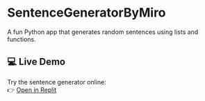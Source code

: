 # SentenceGeneratorByMiro
A fun Python app that generates random sentences using lists and functions.
## 💻 Live Demo

Try the sentence generator online:  
👉 [Open in Replit](https://replit.com/@mik79/randomsentencegenerator#main.py)
